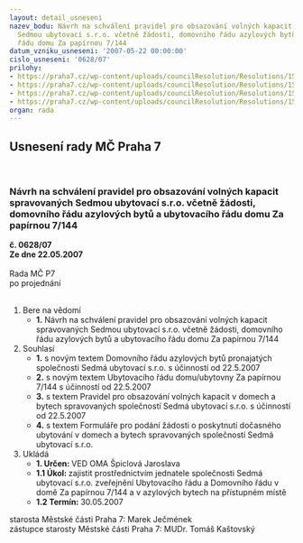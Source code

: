 ```yaml
---
layout: detail_usneseni
nazev_bodu: Návrh na schválení pravidel pro obsazování volných kapacit spravovaných
  Sedmou ubytovací s.r.o. včetně žádosti, domovního řádu azylových bytů a ubytovacího
  řádu domu Za papírnou 7/144
datum_vzniku_usneseni: '2007-05-22 00:00:00'
cislo_usneseni: '0628/07'
prilohy:
- https://praha7.cz/wp-content/uploads/councilResolution/Resolutions/15266/27-domovni_rad_azylov%c3%a9_byty.doc
- https://praha7.cz/wp-content/uploads/councilResolution/Resolutions/15266/27-ubytovac%c3%ad_%c5%99%c3%a1d.doc
- https://praha7.cz/wp-content/uploads/councilResolution/Resolutions/15266/27-pravidla_ubytovani_7u.doc
- https://praha7.cz/wp-content/uploads/councilResolution/Resolutions/15266/27-formular_zadost_o_docasne_ubytovani.doc
organ: rada
---
```

<div id="ucUsn_pList" class="usn">
	<span><h2>Usnesení rady MČ Praha 7 </h2>
<br></span><div class="standBody">
<span><h3>Návrh na schválení pravidel pro obsazování volných kapacit spravovaných Sedmou ubytovací s.r.o. včetně žádosti, domovního řádu azylových bytů a ubytovacího řádu domu Za papírnou 7/144</h3></span><div class="center">
		<strong>č. 0628/07</strong><br>
	</div>
<div class="center">
		<strong>Ze dne 22.05.2007</strong><br><br>
	</div>Rada MČ P7<br> po projednání<br><br><ol>
<li>Bere na vědomí<ul><li>
<strong>1.</strong> Návrh na schválení pravidel pro obsazování volných kapacit spravovaných Sedmou ubytovací s.r.o. včetně žádosti, domovního řádu azylových bytů a ubytovacího řádu domu Za papírnou 7/144  </li></ul>
</li>
<li>Souhlasí<ul>
<li>
<strong>1.</strong> s novým textem Domovního řádu azylových bytů pronajatých společnosti Sedmá ubytovací s.r.o. s účinností od 22.5.2007</li>
<li>
<strong>2.</strong> s novým textem Ubytovacího řádu domu/ubytovny Za papírnou 7/144 s účinností od 22.5.2007</li>
<li>
<strong>3.</strong> s textem Pravidel pro obsazování volných kapacit v domech a bytech spravovaných společností Sedmá ubytovací s.r.o. s účinností od 22.5.2007</li>
<li>
<strong>4.</strong> s textem Formuláře pro podání žádosti o poskytnutí dočasného ubytování v domech a bytech spravovaných společností Sedmá ubytovací s.r.o.         </li>
</ul>
</li>
<li>Ukládá<ul>
<li>
<strong>1. Určen: </strong>VED OMA Špiclová Jaroslava</li>
<li>
<strong>1.1 Úkol: </strong>zajistit prostřednictvím jednatele společnosti Sedmá ubytovací s.r.o. zveřejnění Ubytovacího řádu a Domovního řádu  v domě Za papírnou 7/144 a v azylových bytech na přístupném místě </li>
<li>
<strong>1.2 Termín: </strong>30.05.2007</li>
</ul>
</li>
</ol>starosta Městské části Praha 7: Marek Ječmének<br>zástupce starosty Městské části Praha 7: MUDr. Tomáš Kaštovský 
</div>
</div>